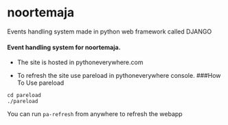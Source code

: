 # noortemaja

Events handling system made in python web framework called DJANGO
#### Event handling system for noortemaja.


* The site is hosted in pythoneverywhere.com

* To refresh the site use pareload in pythoneverywhere console.
###How To Use pareload

```
cd pareload
./pareload

```
You can run 
    ```
    pa-refresh
    ``` from anywhere to refresh the webapp
